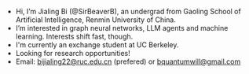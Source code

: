-  Hi, I’m Jialing Bi (@SirBeaverB), an undergrad from Gaoling School of Artificial Intelligence, Renmin University of China.
-  I’m interested in graph neural networks, LLM agents and machine learning. Interests shift fast, though.
-  I'm currently an exchange student at UC Berkeley.
-  Looking for research opportunities!
-  Email: bijialing22@ruc.edu.cn (prefered) or bquantumwill@gmail.com

<!---
SirBeaverB/SirBeaverB is a ✨ special ✨ repository because its `README.md` (this file) appears on your GitHub profile.
You can click the Preview link to take a look at your changes.
--->
